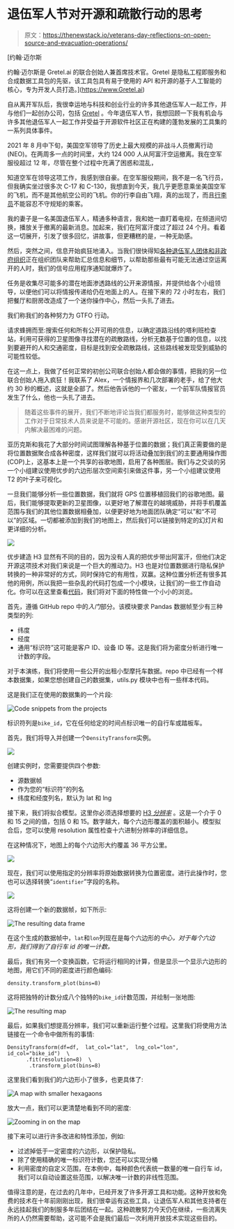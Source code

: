 # 退伍军人节对开源和疏散行动的思考

> 原文：<https://thenewstack.io/veterans-day-reflections-on-open-source-and-evacuation-operations/>

[](https://www.Gretel.ai)

 [约翰·迈尔斯

约翰·迈尔斯是 Gretel.ai 的联合创始人兼首席技术官。Gretel 是隐私工程即服务和合成数据工具包的先驱，该工具包具有易于使用的 API 和开源的基于人工智能的核心，专为开发人员打造。](https://www.Gretel.ai) [](https://www.Gretel.ai)

自从离开军队后，我很幸运地与科技和创业行业的许多其他退伍军人一起工作，并与他们一起创办公司，包括 [Gretel](http://www.gretel.ai) 。今年退伍军人节，我想回顾一下我有机会与许多其他退伍军人一起工作并受益于开源软件社区正在构建的蓬勃发展的工具集的一系列具体事件。

2021 年 8 月中下旬，美国空军领导了历史上最大规模的非战斗人员撤离行动(NEO)。在两周多一点的时间里，大约 124 000 人从阿富汗空运撤离。我在空军服役超过 12 年，尽管在整个过程中充满了困惑和混乱，

知道空军在领导这项工作，我感到很自豪。在空军服役期间，我不是一名飞行员，但我确实坐过很多次 C-17 和 C-130，我想直到今天，我几乎更愿意乘坐美国空军的飞机，而不是其他航空公司的飞机。你的行李自由飞翔，真的出现了，而且[行李员](https://www.airforce.com/careers/detail/aircraft-loadmaster)不能容忍不守规矩的乘客。

我的妻子是一名美国退伍军人，精通多种语言，我和她一直盯着电视，在频道间切换，播放关于撤离的最新消息。加起来，我们在阿富汗度过了超过 24 个月。看着这一切展开，引发了很多回忆，讲故事，但更糟糕的是，一种无助感。

然后，突然之间，信息开始疯狂地涌入。当我们很快得知[各种退伍军人团体和非政府组织](https://www.politico.com/news/2021/09/09/white-house-afghanistan-evacuation-partnership-510815)正在组织团队来帮助汇总信息和细节，以帮助那些最有可能无法通过空运离开的人时，我们的信号应用程序通知就爆炸了。

任务是收集尽可能多的潜在地面渗透路线的公开来源情报，并提供给各个小组领导，以便他们可以将情报传递给仍在地面上的人。在接下来的 72 小时左右，我们把餐厅和厨房改造成了一个迷你操作中心，然后一头扎了进去。

我们称我们的各种努力为 GTFO 行动。

请求蜂拥而至:搜索任何和所有公开可用的信息，以确定道路沿线的塔利班检查站，利用可获得的卫星图像寻找潜在的疏散路线，分析无数基于位置的信息，以找到要避开的人和交通密度，目标是找到安全疏散路线，这些路线被发现受到威胁的可能性较低。

在这一点上，我做了任何正常的初创公司联合创始人都会做的事情，把我的另一位联合创始人拖入疯狂！我联系了 Alex，一个情报界和几次部署的老手，给了他大约 30 秒的概述，这就是全部了。然后他告诉他的一个密友，一个前军队情报官员发生了什么，他也一头扎了进去。

> 随着这些事件的展开，我们不断地评论当我们都服务时，能够做这种类型的工作对于日常技术人员来说是不可能的。感谢开源社区，现在你可以在几天内解决最困难的问题。

亚历克斯和我花了大部分时间试图理解各种基于位置的数据；我们真正需要做的是将位置数据聚合成各种密度，这样我们就可以将活动叠加到我们的主要通用操作图(COP)上，这基本上是一个共享的谷歌地图，启用了各种图层。我们与之交谈的另一个小组建议使用优步的六边形层次空间索引来做这件事，另一个小组建议使用 T2 的叶子来可视化。

一旦我们能够分析一些位置数据，我们就将 GPS 位置移植回我们的谷歌地图。最后，我们能够提取更新的卫星图像，以更好地了解潜在的越境威胁，并将手机覆盖范围与我们的其他位置数据相叠加，以便更好地为地面团队确定“可以”和“不可以”的区域。一切都被添加到我们的地图上，然后我们可以链接到特定的幻灯片和更详细的分析。

![](img/e985fe61a17a797966f342bf44cc590e.png)

优步建造 H3 显然有不同的目的，因为没有人真的把优步带出阿富汗，但他们决定开源这项技术对我们来说是一个巨大的推动力。H3 也是对位置数据进行隐私保护转换的一种非常好的方式，同时保持它的有用性，双赢。这种位置分析还有很多其他的用例，所以我把一些杂乱的代码打包成一个小模块，让我们的一些工作自动化。你可以在这里查看[代码](https://github.com/gretelai/safe-location-density)，我们将对下面的特性做一个小小的浏览。

首先，遵循 GitHub repo 中的*入门*部分。该模块要求 Pandas 数据帧至少有三种类型的列:

*   纬度
*   经度
*   通用“标识符”这可能是客户 ID、设备 ID 等。这是我们将为密度分析进行唯一计数的字段。

对于本演练，我们将使用一些公开的出租小型摩托车数据。repo 中已经有一个样本数据集，如果您想创建自己的数据集，utils.py 模块中也有一些样本代码。

这是我们正在使用的数据集的一个片段:

![Code snippets from the projects](img/b414128bb4ac972fad1788ec8ca62e06.png)

标识符列是`bike_id`，它在任何给定的时间点标识唯一的自行车或踏板车。

首先，我们将导入并创建一个`DensityTransform`实例。

![](img/4fd46a21dbae6d221ff076363240434c.png)

创建实例时，您需要提供四个参数:

*   源数据帧
*   作为您的“标识符”的列名
*   纬度和经度列名，默认为 lat 和 lng

接下来，我们将拟合模型。这里你必须选择想要的 [H3 *分辨率*](https://h3geo.org/docs/core-library/restable/) 。这是一个介于 0 和 15 之间的值，包括 0 和 15。数字越大，每个六边形覆盖的面积越小。模型拟合后，您可以使用 resolution 属性检查十六进制分辨率的详细信息。

在这种情况下，地图上的每个六边形大约覆盖 36 平方公里。

![](img/25d5da8ca3d48d0605ced2cc6da857c2.png)

现在，我们可以使用指定的分辨率将原始数据转换为位置密度。进行此操作时，您也可以选择转换“`identifier`”字段的名称。

![](img/913075dbebc1451151b03393a64b67d6.png)

这将创建一个新的数据帧，如下所示:

![The resulting data frame](img/48f7112adb6828d90329d67ca693b81f.png)

在这个生成的数据帧中，`lat`和`lon`列现在是每个六边形的*中心，对于每个六边形，我们得到了自行车 id 的唯一计数。*

最后，我们有另一个变换函数，它将运行相同的计算，但是显示一个显示六边形的地图，用它们不同的密度进行颜色编码:

```
density.transform_plot(bins=8)

```

这将把独特的计数分成八个独特的`bike_id`计数范围，并绘制一张地图:

![The resulting map](img/2830c70f2f76c3bc33b4bc2b36629f12.png)

最后，如果我们想提高分辨率，我们可以重新运行整个过程。这里我们将使用方法链接在一个命令中做所有的事情:

```
DensityTransform(df=df,  lat_col="lat",  lng_col="lon",  id_col="bike_id")  \    
      .fit(resolution=8)  \     
       .transform_plot(bins=8)

```

这里我们看到我们的六边形小了很多，也更具体了:

![A map with smaller hexagaons](img/527c9956fe036be33a429a2d7b1a1a73.png)

放大一点，我们可以更清楚地看到不同的密度:

![Zooming in on the map](img/6fb92692eb606dbac78025e8bd9297f7.png)

接下来可以进行许多改进和特性添加，例如:

*   过滤掉低于一定密度的六边形，以保护隐私。
*   除了使用精确的唯一标识符计数，您还可以实现分桶
*   利用密度的自定义范围，在本例中，每种颜色代表统一数量的唯一自行车 id，我们可以自动设置这些范围，以解决唯一计数的非线性范围。

值得注意的是，在过去的几年中，已经开发了许多开源工具和功能。这种开放和免费的技术在十年前刚刚出现，我们很幸运有这些工具，让退伍军人和其他支持者在永远挂起我们的制服多年后团结在一起。这种疏散努力今天仍在继续，一些流离失所的人仍然需要帮助，这可能不会是我们最后一次利用开放技术实现这些目的。

<svg xmlns:xlink="http://www.w3.org/1999/xlink" viewBox="0 0 68 31" version="1.1"><title>Group</title> <desc>Created with Sketch.</desc></svg>